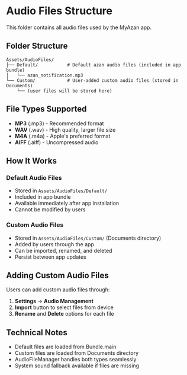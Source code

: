 # Audio Files Structure

This folder contains all audio files used by the MyAzan app.

## Folder Structure

```
Assets/AudioFiles/
├── Default/           # Default azan audio files (included in app bundle)
│   └── azan_notification.mp3
└── Custom/            # User-added custom audio files (stored in Documents)
    └── (user files will be stored here)
```

## File Types Supported

- **MP3** (.mp3) - Recommended format
- **WAV** (.wav) - High quality, larger file size
- **M4A** (.m4a) - Apple's preferred format
- **AIFF** (.aiff) - Uncompressed audio

## How It Works

### Default Audio Files
- Stored in `Assets/AudioFiles/Default/`
- Included in app bundle
- Available immediately after app installation
- Cannot be modified by users

### Custom Audio Files
- Stored in `Assets/AudioFiles/Custom/` (Documents directory)
- Added by users through the app
- Can be imported, renamed, and deleted
- Persist between app updates

## Adding Custom Audio Files

Users can add custom audio files through:
1. **Settings** → **Audio Management**
2. **Import** button to select files from device
3. **Rename** and **Delete** options for each file

## Technical Notes

- Default files are loaded from Bundle.main
- Custom files are loaded from Documents directory
- AudioFileManager handles both types seamlessly
- System sound fallback available if files are missing
